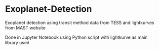# Exoplanet-Detection

Exoplanet detection using transit method data from TESS and lightkurves from MAST website   

Done in Jupyter Notebook using Python script with lightkurve as main library used

